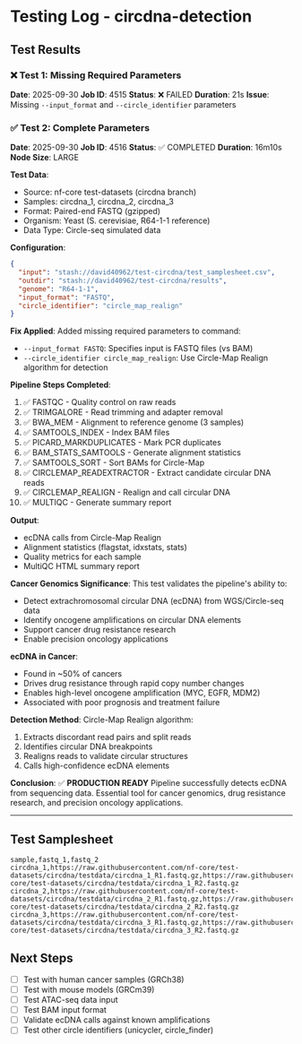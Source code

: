 # Testing Log - circdna-detection

## Test Results

### ❌ Test 1: Missing Required Parameters
**Date**: 2025-09-30
**Job ID**: 4515
**Status**: ❌ FAILED
**Duration**: 21s
**Issue**: Missing `--input_format` and `--circle_identifier` parameters

### ✅ Test 2: Complete Parameters
**Date**: 2025-09-30
**Job ID**: 4516
**Status**: ✅ COMPLETED
**Duration**: 16m10s
**Node Size**: LARGE

**Test Data**:
- Source: nf-core test-datasets (circdna branch)
- Samples: circdna_1, circdna_2, circdna_3
- Format: Paired-end FASTQ (gzipped)
- Organism: Yeast (S. cerevisiae, R64-1-1 reference)
- Data Type: Circle-seq simulated data

**Configuration**:
```json
{
  "input": "stash://david40962/test-circdna/test_samplesheet.csv",
  "outdir": "stash://david40962/test-circdna/results",
  "genome": "R64-1-1",
  "input_format": "FASTQ",
  "circle_identifier": "circle_map_realign"
}
```

**Fix Applied**:
Added missing required parameters to command:
- `--input_format FASTQ`: Specifies input is FASTQ files (vs BAM)
- `--circle_identifier circle_map_realign`: Use Circle-Map Realign algorithm for detection

**Pipeline Steps Completed**:
1. ✅ FASTQC - Quality control on raw reads
2. ✅ TRIMGALORE - Read trimming and adapter removal
3. ✅ BWA_MEM - Alignment to reference genome (3 samples)
4. ✅ SAMTOOLS_INDEX - Index BAM files
5. ✅ PICARD_MARKDUPLICATES - Mark PCR duplicates
6. ✅ BAM_STATS_SAMTOOLS - Generate alignment statistics
7. ✅ SAMTOOLS_SORT - Sort BAMs for Circle-Map
8. ✅ CIRCLEMAP_READEXTRACTOR - Extract candidate circular DNA reads
9. ✅ CIRCLEMAP_REALIGN - Realign and call circular DNA
10. ✅ MULTIQC - Generate summary report

**Output**:
- ecDNA calls from Circle-Map Realign
- Alignment statistics (flagstat, idxstats, stats)
- Quality metrics for each sample
- MultiQC HTML summary report

**Cancer Genomics Significance**:
This test validates the pipeline's ability to:
- Detect extrachromosomal circular DNA (ecDNA) from WGS/Circle-seq data
- Identify oncogene amplifications on circular DNA elements
- Support cancer drug resistance research
- Enable precision oncology applications

**ecDNA in Cancer**:
- Found in ~50% of cancers
- Drives drug resistance through rapid copy number changes
- Enables high-level oncogene amplification (MYC, EGFR, MDM2)
- Associated with poor prognosis and treatment failure

**Detection Method**:
Circle-Map Realign algorithm:
1. Extracts discordant read pairs and split reads
2. Identifies circular DNA breakpoints
3. Realigns reads to validate circular structures
4. Calls high-confidence ecDNA elements

**Conclusion**: ✅ **PRODUCTION READY**
Pipeline successfully detects ecDNA from sequencing data. Essential tool for cancer genomics, drug resistance research, and precision oncology applications.

---

## Test Samplesheet

```csv
sample,fastq_1,fastq_2
circdna_1,https://raw.githubusercontent.com/nf-core/test-datasets/circdna/testdata/circdna_1_R1.fastq.gz,https://raw.githubusercontent.com/nf-core/test-datasets/circdna/testdata/circdna_1_R2.fastq.gz
circdna_2,https://raw.githubusercontent.com/nf-core/test-datasets/circdna/testdata/circdna_2_R1.fastq.gz,https://raw.githubusercontent.com/nf-core/test-datasets/circdna/testdata/circdna_2_R2.fastq.gz
circdna_3,https://raw.githubusercontent.com/nf-core/test-datasets/circdna/testdata/circdna_3_R1.fastq.gz,https://raw.githubusercontent.com/nf-core/test-datasets/circdna/testdata/circdna_3_R2.fastq.gz
```

## Next Steps

- [ ] Test with human cancer samples (GRCh38)
- [ ] Test with mouse models (GRCm39)
- [ ] Test ATAC-seq data input
- [ ] Test BAM input format
- [ ] Validate ecDNA calls against known amplifications
- [ ] Test other circle identifiers (unicycler, circle_finder)
